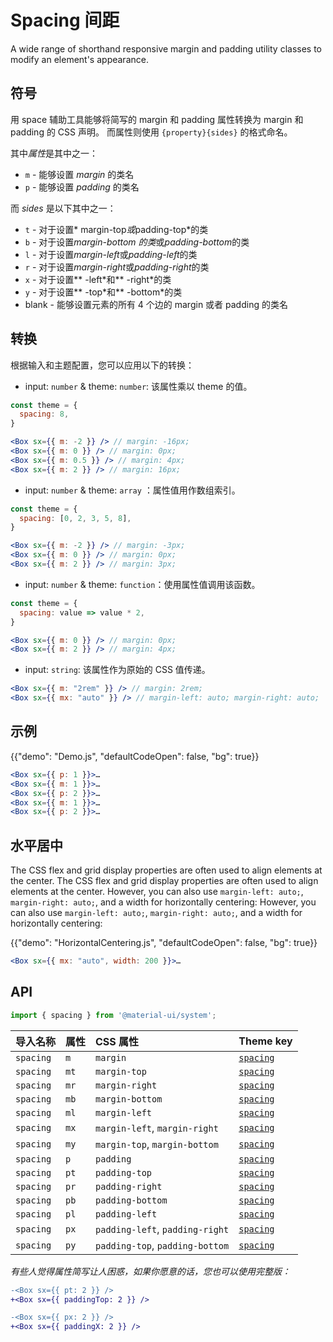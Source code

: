 # Spacing 间距

<p class="description">A wide range of shorthand responsive margin and padding utility classes to modify an element's appearance.</p>

## 符号

用 space 辅助工具能够将简写的 margin 和 padding 属性转换为 margin 和 padding 的 CSS 声明。 而属性则使用 `{property}{sides}` 的格式命名。

其中*属性*是其中之一：

- `m` - 能够设置 _margin_ 的类名
- `p` - 能够设置 _padding_ 的类名

而 _sides_ 是以下其中之一：

- `t` - 对于设置* margin-top*或*padding-top*的类
- `b` - 对于设置*margin-bottom 的类*或*padding-bottom*的类
- `l` - 对于设置*margin-left*或*padding-left*的类
- `r` - 对于设置*margin-right*或*padding-right*的类
- `x` - 对于设置** -left\*和** -right\*的类
- `y` - 对于设置** -top\*和** -bottom\*的类
- blank - 能够设置元素的所有 4 个边的 margin 或者 padding 的类名

## 转换

根据输入和主题配置，您可以应用以下的转换：

- input: `number` & theme: `number`: 该属性乘以 theme 的值。

```jsx
const theme = {
  spacing: 8,
}

<Box sx={{ m: -2 }} /> // margin: -16px;
<Box sx={{ m: 0 }} /> // margin: 0px;
<Box sx={{ m: 0.5 }} /> // margin: 4px;
<Box sx={{ m: 2 }} /> // margin: 16px;
```

- input: `number` & theme: `array` ：属性值用作数组索引。

```jsx
const theme = {
  spacing: [0, 2, 3, 5, 8],
}

<Box sx={{ m: -2 }} /> // margin: -3px;
<Box sx={{ m: 0 }} /> // margin: 0px;
<Box sx={{ m: 2 }} /> // margin: 3px;
```

- input: `number` & theme: `function`：使用属性值调用该函数。

```jsx
const theme = {
  spacing: value => value * 2,
}

<Box sx={{ m: 0 }} /> // margin: 0px;
<Box sx={{ m: 2 }} /> // margin: 4px;
```

- input: `string`: 该属性作为原始的 CSS 值传递。

```jsx
<Box sx={{ m: "2rem" }} /> // margin: 2rem;
<Box sx={{ mx: "auto" }} /> // margin-left: auto; margin-right: auto;
```

## 示例

{{"demo": "Demo.js", "defaultCodeOpen": false, "bg": true}}

```jsx
<Box sx={{ p: 1 }}>…
<Box sx={{ m: 1 }}>…
<Box sx={{ p: 2 }}>…
<Box sx={{ m: 1 }}>…
<Box sx={{ p: 2 }}>…
```

## 水平居中

The CSS flex and grid display properties are often used to align elements at the center. The CSS flex and grid display properties are often used to align elements at the center. However, you can also use `margin-left: auto;`, `margin-right: auto;`, and a width for horizontally centering: However, you can also use `margin-left: auto;`, `margin-right: auto;`, and a width for horizontally centering:

{{"demo": "HorizontalCentering.js", "defaultCodeOpen": false, "bg": true}}

```jsx
<Box sx={{ mx: "auto", width: 200 }}>…
```

## API

```js
import { spacing } from '@material-ui/system';
```

| 导入名称  | 属性 | CSS 属性                        | Theme key                                                                    |
| :-------- | :--- | :------------------------------ | :--------------------------------------------------------------------------- |
| `spacing` | `m`  | `margin`                        | [`spacing`](/material-ui/customization/default-theme/?expand-path=$.spacing) |
| `spacing` | `mt` | `margin-top`                    | [`spacing`](/material-ui/customization/default-theme/?expand-path=$.spacing) |
| `spacing` | `mr` | `margin-right`                  | [`spacing`](/material-ui/customization/default-theme/?expand-path=$.spacing) |
| `spacing` | `mb` | `margin-bottom`                 | [`spacing`](/material-ui/customization/default-theme/?expand-path=$.spacing) |
| `spacing` | `ml` | `margin-left`                   | [`spacing`](/material-ui/customization/default-theme/?expand-path=$.spacing) |
| `spacing` | `mx` | `margin-left`, `margin-right`   | [`spacing`](/material-ui/customization/default-theme/?expand-path=$.spacing) |
| `spacing` | `my` | `margin-top`, `margin-bottom`   | [`spacing`](/material-ui/customization/default-theme/?expand-path=$.spacing) |
| `spacing` | `p`  | `padding`                       | [`spacing`](/material-ui/customization/default-theme/?expand-path=$.spacing) |
| `spacing` | `pt` | `padding-top`                   | [`spacing`](/material-ui/customization/default-theme/?expand-path=$.spacing) |
| `spacing` | `pr` | `padding-right`                 | [`spacing`](/material-ui/customization/default-theme/?expand-path=$.spacing) |
| `spacing` | `pb` | `padding-bottom`                | [`spacing`](/material-ui/customization/default-theme/?expand-path=$.spacing) |
| `spacing` | `pl` | `padding-left`                  | [`spacing`](/material-ui/customization/default-theme/?expand-path=$.spacing) |
| `spacing` | `px` | `padding-left`, `padding-right` | [`spacing`](/material-ui/customization/default-theme/?expand-path=$.spacing) |
| `spacing` | `py` | `padding-top`, `padding-bottom` | [`spacing`](/material-ui/customization/default-theme/?expand-path=$.spacing) |

_有些人觉得属性简写让人困惑，如果你愿意的话，您也可以使用完整版：_

```diff
-<Box sx={{ pt: 2 }} />
+<Box sx={{ paddingTop: 2 }} />
```

```diff
-<Box sx={{ px: 2 }} />
+<Box sx={{ paddingX: 2 }} />
```
